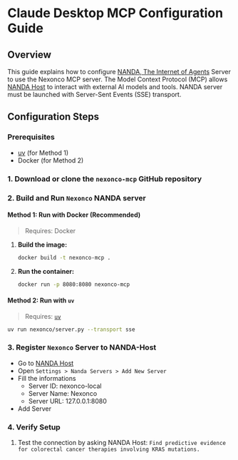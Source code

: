 # Claude Desktop MCP Configuration Guide

## Overview

This guide explains how to configure [NANDA, The Internet of Agents](https://nanda.media.mit.edu/) Server to use the Nexonco MCP server. The Model Context Protocol (MCP) allows [NANDA Host](https://host.nanda-registry.com/) to interact with external AI models and tools. NANDA server must be launched with Server-Sent Events (SSE) transport.

## Configuration Steps

### Prerequisites

- [uv](https://github.com/astral-sh/uv) (for Method 1)
- Docker (for Method 2)

### 1. Download or clone the `nexonco-mcp` GitHub repository

### 2. Build and Run `Nexonco` NANDA server

#### <b>Method 1</b>: Run with Docker (Recommended)

> Requires: Docker

1. **Build the image:**

   ```bash
   docker build -t nexonco-mcp .
   ```

2. **Run the container:**

   ```bash
   docker run -p 8080:8080 nexonco-mcp
   ```
   
#### <b>Method 2</b>: Run with `uv` 

> Requires: [`uv`](https://github.com/astral-sh/uv)

```bash
uv run nexonco/server.py --transport sse
```

### 3. Register `Nexonco` Server to NANDA-Host

- Go to [NANDA Host](https://host.nanda-registry.com/)
- Open `Settings > Nanda Servers > Add New Server`
- Fill the informations
  - Server ID: nexonco-local
  - Server Name: Nexonco
  - Server URL: 127.0.0.1:8080
- Add Server

### 4. Verify Setup

1. Test the connection by asking NANDA Host:
   `Find predictive evidence for colorectal cancer therapies involving KRAS mutations.`
